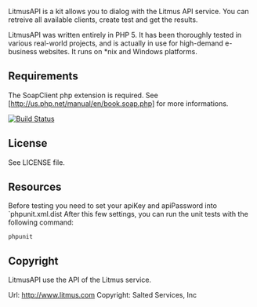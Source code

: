 LitmusAPI is a kit allows you to dialog with the Litmus API service. You can
retreive all available clients, create test and get the results.

LitmusAPI was written entirely in PHP 5.
It has been thoroughly tested in various real-world projects, and is actually in
use for high-demand e-business websites.
It runs on *nix and Windows platforms.


Requirements
------------

The SoapClient php extension is required.
See [http://us.php.net/manual/en/book.soap.php] for more informations.

[![Build Status](https://secure.travis-ci.org/yzalis/Litmus.png?branch=master)](http://travis-ci.org/yzalis/Litmus)

License
-------

See LICENSE file.

Resources
---------

Before testing you need to set your apiKey and apiPassword into `phpunit.xml.dist
After this few settings, you can run the unit tests with the following command:

```
phpunit
```


Copyright
---------

LitmusAPI use the API of the Litmus service.

Url:       http://www.litmus.com
Copyright: Salted Services, Inc
